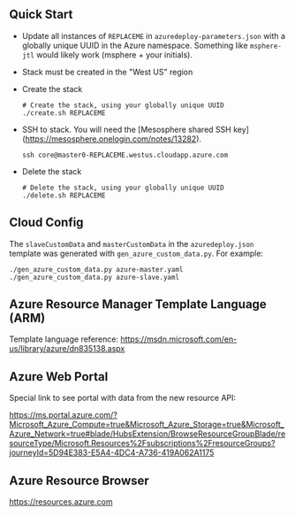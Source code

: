 ## Quick Start

- Update all instances of `REPLACEME` in `azuredeploy-parameters.json` with a
  globally unique UUID in the Azure namespace. Something like `msphere-jtl`
  would likely work (msphere + your initials).

- Stack must be created in the "West US" region

- Create the stack

  ```
  # Create the stack, using your globally unique UUID
  ./create.sh REPLACEME
  ```

- SSH to stack. You will need the [Mesosphere shared SSH key]
  (https://mesosphere.onelogin.com/notes/13282).

  ```
  ssh core@master0-REPLACEME.westus.cloudapp.azure.com
  ```

- Delete the stack

  ```
  # Delete the stack, using your globally unique UUID
  ./delete.sh REPLACEME
  ```

## Cloud Config

The `slaveCustomData` and `masterCustomData` in the `azuredeploy.json` template
was generated with `gen_azure_custom_data.py`. For example:

  ```
  ./gen_azure_custom_data.py azure-master.yaml
  ./gen_azure_custom_data.py azure-slave.yaml
  ```

## Azure Resource Manager Template Language (ARM)

Template language reference:
https://msdn.microsoft.com/en-us/library/azure/dn835138.aspx

## Azure Web Portal

Special link to see portal with data from the new resource API:

https://ms.portal.azure.com/?Microsoft_Azure_Compute=true&Microsoft_Azure_Storage=true&Microsoft_Azure_Network=true#blade/HubsExtension/BrowseResourceGroupBlade/resourceType/Microsoft.Resources%2Fsubscriptions%2FresourceGroups?journeyId=5D94E383-E5A4-4DC4-A736-419A062A1175

## Azure Resource Browser

https://resources.azure.com
